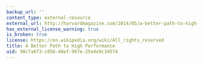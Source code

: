 ```yaml
---
backup_url: ''
content_type: external-resource
external_url: http://harvardmagazine.com/2014/05/a-better-path-to-high-performance
has_external_license_warning: true
is_broken: true
license: https://en.wikipedia.org/wiki/All_rights_reserved
title: A Better Path to High Performance
uid: 98c7a6f3-c856-48ef-967e-25e4e9c34574
---
```

